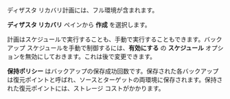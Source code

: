 ディザスタ リカバリ計画には、フル環境が含まれます。

**ディザスタ リカバリ** ペインから **作成** を選択します。

計画はスケジュールで実行することも、手動で実行することもできます。バックアップ スケジュールを手動で制御するには、**有効にする** の **スケジュール** オプションを無効にしておきます。これは後で変更できます。

**保持ポリシー** はバックアップの保存成功回数です。保存された各バックアップは復元ポイントと呼ばれ、ソースとターゲットの両環境に保存されます。保持された復元ポイントには、ストレージ コストがかかります。

